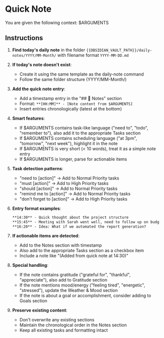 # Quick Note

You are given the following context: $ARGUMENTS

## Instructions

1. **Find today's daily note** in the folder `{{OBSIDIAN_VAULT_PATH}}/daily-notes/YYYY/MM-Month/` with filename format `YYYY-MM-DD.md`

2. **If today's note doesn't exist**:
   - Create it using the same template as the daily-note command
   - Follow the same folder structure (YYYY/MM-Month/)

3. **Add the quick note entry**:
   - Add a timestamp entry in the "## 📝 Notes" section
   - Format: `**[HH:MM]** - [Note content from $ARGUMENTS]`
   - Insert entries chronologically (latest at the bottom)

4. **Smart features**:
   - If $ARGUMENTS contains task-like language ("need to", "todo", "remember to"), also add it to the appropriate Tasks section
   - If $ARGUMENTS contains scheduling language ("at 3pm", "tomorrow", "next week"), highlight it in the note
   - If $ARGUMENTS is very short (< 10 words), treat it as a simple note entry
   - If $ARGUMENTS is longer, parse for actionable items

5. **Task detection patterns**:
   - "need to [action]" → Add to Normal Priority tasks
   - "must [action]" → Add to High Priority tasks
   - "should [action]" → Add to Normal Priority tasks
   - "remind me to [action]" → Add to Normal Priority tasks
   - "don't forget to [action]" → Add to High Priority tasks

6. **Entry format examples**:

   ```markdown
   **14:30** - Quick thought about the project structure
   **15:45** - Meeting with Sarah went well, need to follow up on budget
   **16:20** - Idea: What if we automated the report generation?
   ```

7. **If actionable items are detected**:
   - Add to the Notes section with timestamp
   - Also add to the appropriate Tasks section as a checkbox item
   - Include a note like "(Added from quick note at 14:30)"

8. **Special handling**:
   - If the note contains gratitude ("grateful for", "thankful", "appreciate"), also add to Gratitude section
   - If the note mentions mood/energy ("feeling tired", "energetic", "stressed"), update the Weather & Mood section
   - If the note is about a goal or accomplishment, consider adding to Goals section

9. **Preserve existing content**:
   - Don't overwrite any existing sections
   - Maintain the chronological order in the Notes section
   - Keep all existing tasks and formatting intact 